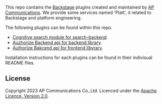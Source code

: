 This repo contains the [Backstage](https://backstage.io/) plugins created and maintained by [AP Communications](https://www.ap-com.co.jp/). 
We provide some services named 'Platt', it related to Backstage and platform engineering. 

 The following plugins can be found within this repo.

 - [Cognitive search module for search-backend](./plugins/search-backend-module-cognitive-search/).
 - [Auzhorize Backend api for backend library](./plugins/authorization-extension-node/
).
 - [Authorize Bakcend api for frontend libyrary](./plugins/authorization-extension-react/).

 Installation instructions for each plugins can be found in their indivisual README files.

## License

Copyright 2023 AP Communications Co.,Ltd. Licenced under the [Apache Licence, Version 2.0](./LICENSE).
